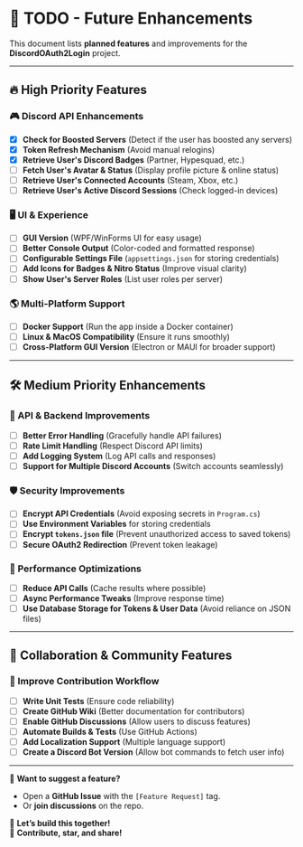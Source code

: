 # 🚀 TODO - Future Enhancements

This document lists **planned features** and improvements for the **DiscordOAuth2Login** project.

---

## 🔥 High Priority Features
### 🎮 Discord API Enhancements
- [x] **Check for Boosted Servers** (Detect if the user has boosted any servers)
- [x] **Token Refresh Mechanism** (Avoid manual relogins)
- [x] **Retrieve User's Discord Badges** (Partner, Hypesquad, etc.)
- [ ] **Fetch User's Avatar & Status** (Display profile picture & online status)
- [ ] **Retrieve User's Connected Accounts** (Steam, Xbox, etc.)
- [ ] **Retrieve User's Active Discord Sessions** (Check logged-in devices)

### 🖥️ UI & Experience
- [ ] **GUI Version** (WPF/WinForms UI for easy usage)
- [ ] **Better Console Output** (Color-coded and formatted response)
- [ ] **Configurable Settings File** (`appsettings.json` for storing credentials)
- [ ] **Add Icons for Badges & Nitro Status** (Improve visual clarity)
- [ ] **Show User's Server Roles** (List user roles per server)

### 🌎 Multi-Platform Support
- [ ] **Docker Support** (Run the app inside a Docker container)
- [ ] **Linux & MacOS Compatibility** (Ensure it runs smoothly)
- [ ] **Cross-Platform GUI Version** (Electron or MAUI for broader support)

---

## 🛠️ Medium Priority Enhancements
### 🔗 API & Backend Improvements
- [ ] **Better Error Handling** (Gracefully handle API failures)
- [ ] **Rate Limit Handling** (Respect Discord API limits)
- [ ] **Add Logging System** (Log API calls and responses)
- [ ] **Support for Multiple Discord Accounts** (Switch accounts seamlessly)

### 🛡️ Security Improvements
- [ ] **Encrypt API Credentials** (Avoid exposing secrets in `Program.cs`)
- [ ] **Use Environment Variables** for storing credentials
- [ ] **Encrypt `tokens.json` file** (Prevent unauthorized access to saved tokens)
- [ ] **Secure OAuth2 Redirection** (Prevent token leakage)

### 🚀 Performance Optimizations
- [ ] **Reduce API Calls** (Cache results where possible)
- [ ] **Async Performance Tweaks** (Improve response time)
- [ ] **Use Database Storage for Tokens & User Data** (Avoid reliance on JSON files)

---

## 🤝 Collaboration & Community Features
### 👥 Improve Contribution Workflow
- [ ] **Write Unit Tests** (Ensure code reliability)
- [ ] **Create GitHub Wiki** (Better documentation for contributors)
- [ ] **Enable GitHub Discussions** (Allow users to discuss features)
- [ ] **Automate Builds & Tests** (Use GitHub Actions)
- [ ] **Add Localization Support** (Multiple language support)
- [ ] **Create a Discord Bot Version** (Allow bot commands to fetch user info)

---

📢 **Want to suggest a feature?**  
- Open a **GitHub Issue** with the `[Feature Request]` tag.
- Or **join discussions** on the repo.

🚀 **Let’s build this together!**  
💙 **Contribute, star, and share!**
